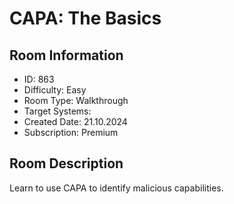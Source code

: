 ﻿# CAPA: The Basics

## Room Information
- ID: 863
- Difficulty: Easy
- Room Type: Walkthrough
- Target Systems: 
- Created Date: 21.10.2024
- Subscription: Premium

## Room Description
Learn to use CAPA to identify malicious capabilities.
